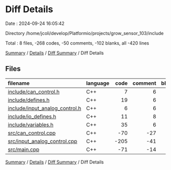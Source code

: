 # Diff Details

Date : 2024-09-24 16:05:42

Directory /home/jcoli/develop/Platformio/projects/grow_sensor_103/include

Total : 8 files,  -268 codes, -50 comments, -102 blanks, all -420 lines

[Summary](results.md) / [Details](details.md) / [Diff Summary](diff.md) / Diff Details

## Files
| filename | language | code | comment | blank | total |
| :--- | :--- | ---: | ---: | ---: | ---: |
| [include/can_control.h](/include/can_control.h) | C++ | 7 | 6 | 8 | 21 |
| [include/defines.h](/include/defines.h) | C++ | 19 | 6 | 9 | 34 |
| [include/input_analog_control.h](/include/input_analog_control.h) | C++ | 6 | 6 | 4 | 16 |
| [include/io_defines.h](/include/io_defines.h) | C++ | 11 | 8 | 5 | 24 |
| [include/variables.h](/include/variables.h) | C++ | 35 | 6 | 6 | 47 |
| [src/can_control.cpp](/src/can_control.cpp) | C++ | -70 | -27 | -44 | -141 |
| [src/input_analog_control.cpp](/src/input_analog_control.cpp) | C++ | -205 | -41 | -64 | -310 |
| [src/main.cpp](/src/main.cpp) | C++ | -71 | -14 | -26 | -111 |

[Summary](results.md) / [Details](details.md) / [Diff Summary](diff.md) / Diff Details